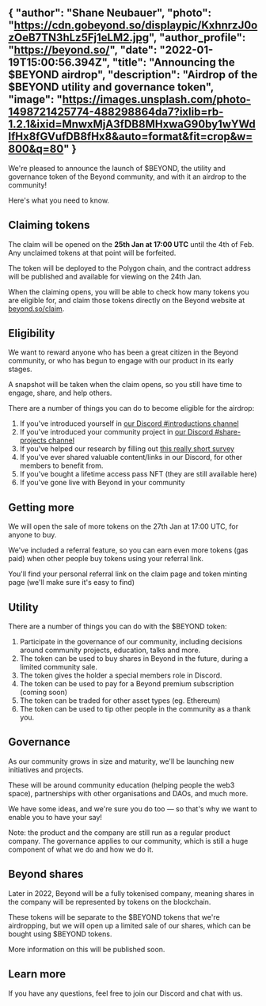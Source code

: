 {
  "author": "Shane Neubauer",
  "photo": "https://cdn.gobeyond.so/displaypic/KxhnrzJ0ozOeB7TN3hLz5Fj1eLM2.jpg",
  "author_profile": "https://beyond.so/",
  "date": "2022-01-19T15:00:56.394Z",
  "title": "Announcing the $BEYOND airdrop",
  "description": "Airdrop of the $BEYOND utility and governance token",
  "image": "https://images.unsplash.com/photo-1498721425774-488298864da7?ixlib=rb-1.2.1&ixid=MnwxMjA3fDB8MHxwaG90by1wYWdlfHx8fGVufDB8fHx8&auto=format&fit=crop&w=800&q=80"
}
---

We're pleased to announce the launch of $BEYOND, the utility and governance token of the Beyond community, and with it an airdrop to the community!

Here's what you need to know.

## Claiming tokens

The claim will be opened on the **25th Jan at 17:00 UTC** until the 4th of Feb. Any unclaimed tokens at that point will be forfeited.

The token will be deployed to the Polygon chain, and the contract address will be published and available for viewing on the 24th Jan.

When the claiming opens, you will be able to check how many tokens you are eligible for, and claim those tokens directly on the Beyond website at [beyond.so/claim](https://beyond.so/claim).

## Eligibility

We want to reward anyone who has been a great citizen in the Beyond community, or who has begun to engage with our product in its early stages.

A snapshot will be taken when the claim opens, so you still have time to engage, share, and help others.

There are a number of things you can do to become eligible for the airdrop:
1. If you've introduced yourself in [our Discord #introductions channel](https://discord.gg/tSxqnSDbSN)
1. If you've introduced your community project in [our Discord #share-projects channel](https://discord.gg/9mP9EhdD5M)
1. If you've helped our research by filling out [this really short survey](https://554a6esc0i4.typeform.com/beyond-research)
1. If you've ever shared valuable content/links in our Discord, for other members to benefit from.
1. If you've bought a lifetime access pass NFT (they are still available here)
1. If you've gone live with Beyond in your community

## Getting more

We will open the sale of more tokens on the 27th Jan at 17:00 UTC, for anyone to buy.

We've included a referral feature, so you can earn even more tokens (gas paid) when other people buy tokens using your referral link.

You'll find your personal referral link on the claim page and token minting page (we'll make sure it's easy to find)

## Utility

There are a number of things you can do with the $BEYOND token:

1. Participate in the governance of our community, including decisions around community projects, education, talks and more.
1. The token can be used to buy shares in Beyond in the future, during a limited community sale.
1. The token gives the holder a special members role in Discord.
1. The token can be used to pay for a Beyond premium subscription (coming soon)
1. The token can be traded for other asset types (eg. Ethereum)
1. The token can be used to tip other people in the community as a thank you.

## Governance

As our community grows in size and maturity, we'll be launching new initiatives and projects.

These will be around community education (helping people the web3 space), partnerships with other organisations and DAOs, and much more.

We have some ideas, and we're sure you do too — so that's why we want to enable you to have your say!

Note: the product and the company are still run as a regular product company. The governance applies to our community, which is still a huge component of what we do and how we do it.

## Beyond shares

Later in 2022, Beyond will be a fully tokenised company, meaning shares in the company will be represented by tokens on the blockchain.

These tokens will be separate to the $BEYOND tokens that we're airdropping, but we will open up a limited sale of our shares, which can be bought using $BEYOND tokens.

More information on this will be published soon.

## Learn more

If you have any questions, feel free to join our Discord and chat with us.
